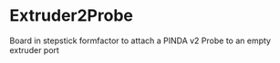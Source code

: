 # Extruder2Probe
Board in stepstick formfactor to attach a PINDA v2 Probe to an empty extruder port
